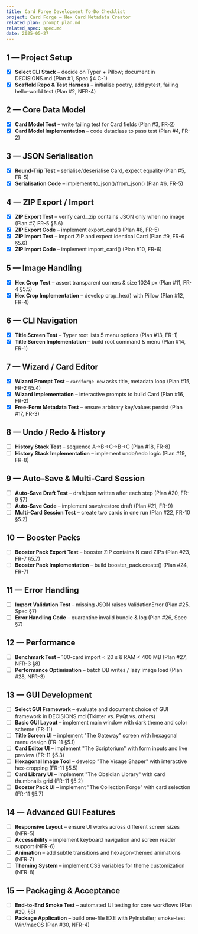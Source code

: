 ```yaml
---
title: Card Forge Development To-Do Checklist  
project: Card Forge – Hex Card Metadata Creator  
related_plan: prompt_plan.md  
related_spec: spec.md  
date: 2025-05-27  
---
```


## 1 — Project Setup
- [x] **Select CLI Stack** – decide on Typer + Pillow; document in DECISIONS.md (Plan #1, Spec §4 C-1)  
- [x] **Scaffold Repo & Test Harness** – initialise poetry, add pytest, failing hello-world test (Plan #2, NFR-4)  

## 2 — Core Data Model
- [x] **Card Model Test** – write failing test for Card fields (Plan #3, FR-2)  
- [x] **Card Model Implementation** – code dataclass to pass test (Plan #4, FR-2)  

## 3 — JSON Serialisation
- [x] **Round-Trip Test** – serialise/deserialise Card, expect equality (Plan #5, FR-5)  
- [x] **Serialisation Code** – implement to_json()/from_json() (Plan #6, FR-5)  

## 4 — ZIP Export / Import
- [x] **ZIP Export Test** – verify card_<uuid>.zip contains JSON only when no image (Plan #7, FR-5 §5.6)  
- [x] **ZIP Export Code** – implement export_card() (Plan #8, FR-5)  
- [x] **ZIP Import Test** – import ZIP and expect identical Card (Plan #9, FR-6 §5.6)  
- [x] **ZIP Import Code** – implement import_card() (Plan #10, FR-6)  

## 5 — Image Handling
- [x] **Hex Crop Test** – assert transparent corners & size 1024 px (Plan #11, FR-4 §5.5)  
- [x] **Hex Crop Implementation** – develop crop_hex() with Pillow (Plan #12, FR-4)  

## 6 — CLI Navigation
- [x] **Title Screen Test** – Typer root lists 5 menu options (Plan #13, FR-1)  
- [x] **Title Screen Implementation** – build root command & menu (Plan #14, FR-1)  

## 7 — Wizard / Card Editor
- [x] **Wizard Prompt Test** – `cardforge new` asks title, metadata loop (Plan #15, FR-2 §5.4)  
- [x] **Wizard Implementation** – interactive prompts to build Card (Plan #16, FR-2)  
- [x] **Free-Form Metadata Test** – ensure arbitrary key/values persist (Plan #17, FR-3)  

## 8 — Undo / Redo & History
- [ ] **History Stack Test** – sequence A→B→C→B→C (Plan #18, FR-8)  
- [ ] **History Stack Implementation** – implement undo/redo logic (Plan #19, FR-8)  

## 9 — Auto-Save & Multi-Card Session
- [ ] **Auto-Save Draft Test** – draft.json written after each step (Plan #20, FR-9 §7)  
- [ ] **Auto-Save Code** – implement save/restore draft (Plan #21, FR-9)  
- [ ] **Multi-Card Session Test** – create two cards in one run (Plan #22, FR-10 §5.2)  

## 10 — Booster Packs
- [ ] **Booster Pack Export Test** – booster ZIP contains N card ZIPs (Plan #23, FR-7 §5.7)  
- [ ] **Booster Pack Implementation** – build booster_pack.create() (Plan #24, FR-7)  

## 11 — Error Handling
- [ ] **Import Validation Test** – missing JSON raises ValidationError (Plan #25, Spec §7)  
- [ ] **Error Handling Code** – quarantine invalid bundle & log (Plan #26, Spec §7)  

## 12 — Performance
- [ ] **Benchmark Test** – 100-card import < 20 s & RAM < 400 MB (Plan #27, NFR-3 §8)  
- [ ] **Performance Optimisation** – batch DB writes / lazy image load (Plan #28, NFR-3)  

## 13 — GUI Development
- [ ] **Select GUI Framework** – evaluate and document choice of GUI framework in DECISIONS.md (Tkinter vs. PyQt vs. others)  
- [ ] **Basic GUI Layout** – implement main window with dark theme and color scheme (FR-11)  
- [ ] **Title Screen UI** – implement "The Gateway" screen with hexagonal menu design (FR-11 §5.1)  
- [ ] **Card Editor UI** – implement "The Scriptorium" with form inputs and live preview (FR-11 §5.3)  
- [ ] **Hexagonal Image Tool** – develop "The Visage Shaper" with interactive hex-cropping (FR-11 §5.5)  
- [ ] **Card Library UI** – implement "The Obsidian Library" with card thumbnails grid (FR-11 §5.2)  
- [ ] **Booster Pack UI** – implement "The Collection Forge" with card selection (FR-11 §5.7)  

## 14 — Advanced GUI Features
- [ ] **Responsive Layout** – ensure UI works across different screen sizes (NFR-5)  
- [ ] **Accessibility** – implement keyboard navigation and screen reader support (NFR-6)  
- [ ] **Animation** – add subtle transitions and hexagon-themed animations (NFR-7)  
- [ ] **Theming System** – implement CSS variables for theme customization (NFR-8)  

## 15 — Packaging & Acceptance
- [ ] **End-to-End Smoke Test** – automated UI testing for core workflows (Plan #29, §8)  
- [ ] **Package Application** – build one-file EXE with PyInstaller; smoke-test Win/macOS (Plan #30, NFR-4)  
